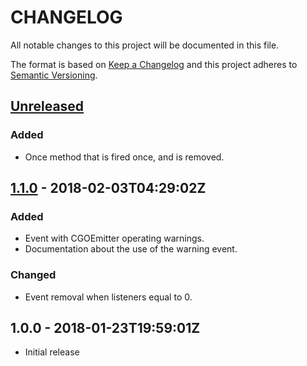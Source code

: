 # CHANGELOG
All notable changes to this project will be documented in this file.

The format is based on [Keep a Changelog](http://keepachangelog.com/en/1.0.0/)
and this project adheres to [Semantic Versioning](http://semver.org/spec/v2.0.0.html).

## [Unreleased]
### Added
- Once method that is fired once, and is removed.

## [1.1.0] - 2018-02-03T04:29:02Z
### Added
- Event with CGOEmitter operating warnings.
- Documentation about the use of the warning event.

### Changed
- Event removal when listeners equal to 0.

## 1.0.0 - 2018-01-23T19:59:01Z
- Initial release

[Unreleased]: https://github.com/supermock/cgoemitter/compare/v1.1.0...HEAD
[1.1.0]: https://github.com/supermock/cgoemitter/compare/v1.0.0...v1.1.0